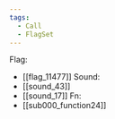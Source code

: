 ```yaml
---
tags:
  - Call
  - FlagSet
---
```

Flag:
- [[flag_11477]]
Sound:
- [[sound_43]]
- [[sound_17]]
Fn:
- [[sub000_function24]]
